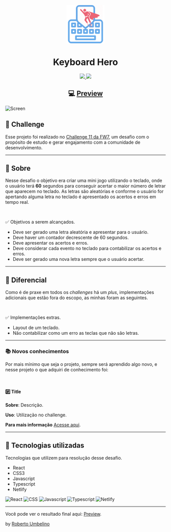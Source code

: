 <p align="center">
  <img alt="Challenge 11 - FW7" width="120" title="Challenge 11 - FW7" src=".github/logo.png" />
</p>

<h1 align="center">Keyboard Hero</h1>

<p align="center">
  <a href="https://www.linkedin.com/in/roberto-umbelino-478403151/" alt="LinkedIn">
    <img src="https://img.shields.io/badge/linkedin-%230077B5.svg?&style=for-the-badge&logo=linkedin&logoColor=white" />
  </a>

  <a href="https://www.instagram.com/roberto.ubl/" alt="Instagram">
    <img src="https://img.shields.io/badge/instagram-%23E4405F.svg?&style=for-the-badge&logo=instagram&logoColor=white" />
  </a>
</p>

<h2 align="center">
  💻 <a href="https://keyboard-hero.netlify.app/">Preview</a>
</h2>

![Screen](.github/screen.gif)

## 🎯 Challenge

Esse projeto foi realizado no [Challenge 11 da FW7](https://github.com/fw7-solucoes/challenges/tree/master/challenge-11), um desafio com o propósito de estudo e gerar engajamento com a comunidade de desenvolvimento.

---

## 📕 Sobre

Nesse desafio o objetivo era criar uma mini jogo utilizando o teclado, onde o usuário terá **60** segundos para conseguir acertar o maior número de letrar que aparecem no teclado. As letras são aleatórias e conforme o usuário for apertando alguma letra no teclado é apresentado os acertos e erros em tempo real.

<br/>

✅ Objetivos a serem alcançados.

- Deve ser gerado uma letra aleatória e apresentar para o usuário.
- Deve haver um contador decrescente de 60 segundos.
- Deve apresentar os acertos e erros.
- Deve considerar cada evento no teclado para contabilizar os acertos e erros.
- Deve ser gerado uma nova letra sempre que o usuário acertar.

---

## 💪 Diferencial

Como é de praxe em todos os _challenges_ há um _plus_, implementações adicionais que estão fora do escopo, as minhas foram as seguintes.

<br/>

✅ Implementações extras.

- Layout de um teclado.
- Não contabilizar como um erro as teclas que não são letras.

---

### 📚 Novos conhecimentos

Por mais mínimo que seja o projeto, sempre será aprendido algo novo, e nesse projeto o que adquiri de conhecimento foi:

<br/>

#### #️⃣ **Title**

**Sobre**:
Descrição.

**Uso**: Utilização no challenge.

**Para mais informação** [Acesse aqui]().

---

## 🚀 Tecnologias utilizadas

Tecnologias que utilizem para resolução desse desafio.

- React
- CSS3
- Javascript
- Typescript
- Netlify

![React](https://img.shields.io/badge/react%20-%2320232a.svg?&style=for-the-badge&logo=react&logoColor=%2361DAFB)
![CSS](https://img.shields.io/badge/css3%20-%231572B6.svg?&style=for-the-badge&logo=css3&logoColor=white)
![Javascript](https://img.shields.io/badge/javascript-%23F7DF1E.svg?&style=for-the-badge&logo=javascript&logoColor=black)
![Typescript](https://img.shields.io/badge/typescript%20-%23007ACC.svg?&style=for-the-badge&logo=typescript&logoColor=white)
![Netlify](https://img.shields.io/badge/netlify%20-00C7B7.svg?&style=for-the-badge&logo=netlify&logoColor=white)

---

Você pode ver o resultado final aqui: [Preview](https://keyboard-hero.netlify.app/).

by [Roberto Umbelino](https://github.com/robertoumbelino)

